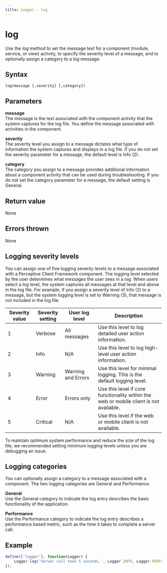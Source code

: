 ```yaml
---
title: Logger - log
---
```


# log
Use the *log* method to set the message text for a component (module, service, or view) activity, to specify the severity level of a message, and to optionally assign a category to a log message.
 

## Syntax
`log(message [,severity] [,category])`


## Parameters

**message**  
The message is the text associated with the component activity that the system captures for the log file. You define the message associated with activities in the component.

**severity**  
The severity level you assign to a message dictates what type of information the system captures and displays in a log file. If you do not set the severity parameter for a message, the default level is Info (2).

**category**  
The category you assign to a message provides additional information about a component activity that can be used during troubleshooting. If you do not set the category parameter for a message, the default setting is General.


## Return value
None


## Errors thrown
None


## Logging severity levels

You can assign one of five logging severity levels to a message associated with a Perceptive Client Framework component. The logging level selected by the user determines what messages the user sees in a log. When users select a log level, the system captures all messages at that level and above in the log file. For example, if you assign a severity level of Info (2) to a message, but the system logging level is set to Warning (3), that message is not included in the log file.

Severity value	| Severity setting  | User log level	| Description 
----------------|-------------------|-------------------|-------------
1	            | Verbose	        | All messages	    | Use this level to log detailed user action information.
2	            | Info	            | N/A	            | Use this level to log high-level user action information.
3	            | Warning	        | Warning and Errors| Use this level for minimal logging. This is the default logging level.
4	            | Error	            | Errors only	    | Use this level if core functionality within the web or mobile client is not available.
5	            | Critical	        | N/A	            | Use this level if the web or mobile client is not available.

To maintain optimum system performance and reduce the size of the log file, we recommended setting minimum logging levels unless you are debugging an issue.

## Logging categories

You can optionally assign a category to a message associated with a  component. The two logging categories are General and Performance.

**General**  
Use the General category to indicate the log entry describes the basic functionality of the application.

**Performance**  
Use the Performance category to indicate the log entry describes a performance based metric, such as the time it takes to complete a server call.

## Example

```javascript
define(['logger'], function(Logger) {
    Logger.log('Server call took 5 seconds.', Logger.INFO, Logger.PERFORMANCE);
});
```
